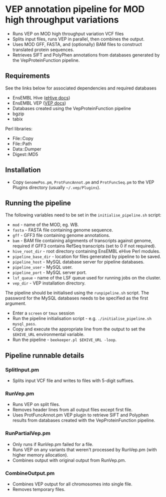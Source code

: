 # VEP annotation pipeline for MOD high throughput variations

- Runs VEP on MOD high throughput variation VCF files
- Splits input files, runs VEP in parallel, then combines the output.
- Uses MOD GFF, FASTA, and (optionally) BAM files to construct translated protein sequences.
- Retrieves SIFT and PolyPhen annotations from databases generated by the VepProteinFunction pipeline.


## Requirements

See the links below for associated dependencies and required databases

- EnsEMBL Hive ([eHive docs](https://ensembl-hive.readthedocs.io/en/version2.5/quickstart/install.html))
- EnsEMBL VEP ([VEP docs](https://m.ensembl.org/info/docs/tools/vep/script/vep_download.html#installer))
- Databases created using the VepProteinFunction pipeline
- bgzip
- tabix

Perl libraries:
- File::Copy
- File::Path
- Data::Dumper
- Digest::MD5


## Installation

- Copy `GenomePos.pm`, `ProtFuncAnnot.pm` and `ProtFuncSeq.pm` to the VEP Plugins directory (usually `~/.vep/Plugins`).


## Running the pipeline


The following variables need to be set in the `initialise_pipeline.sh` script:
- `mod` - name of the MOD, eg. WB.
- `fasta` - FASTA file containing genome sequence.
- `gff` - GFF3 file containing genome annotations.
- `bam` - BAM file containing alignments of transcripts against genome, required if GFF3 contains RefSeq transcripts (set to 0 if not required).
- `hive_root_dir` - root directory containing EnsEMBL eHive Perl modules.
- `pipeline_base_dir` - location for files generated by pipeline to be saved.
- `pipeline_host` - MySQL database server for pipeline databases.
- `pipeline_user` - MySQL user.
- `pipeline_port` - MySQL server port.
- `lsf_queue` - name of the LSF queue used for running jobs on the cluster.
- `vep_dir` - VEP installation directory.

The pipeline should be initialised using the `runpipeline.sh` script.  The password for the MySQL databases needs to be specified as the first argument.
- Enter a `screen` or `tmux` session
- Run the pipeline initialisation script - e.g. `./initialise_pipeline.sh mysql_pass`.
- Copy and execute the appropriate line from the output to set the `$EHIVE_URL` environmental variable.
- Run the pipeline - `beekeeper.pl $EHIVE_URL -loop`.


## Pipeline runnable details

### SplitInput.pm

- Splits input VCF file and writes to files with 5-digit suffixes.


### RunVep.pm

- Runs VEP on split files.
- Removes header lines from all output files except first file.
- Uses ProtFuncAnnot.pm VEP plugin to retrieve SIFT and Polyphen results from databases created with the VepProteinFunction pipeline.


### RunPartialVep.pm

- Only runs if RunVep.pm failed for a file.
- Runs VEP on any variants that weren't processed by RunVep.pm (with higher memory allocation).
- Combines output with original output from RunVep.pm.


### CombineOutput.pm

- Combines VEP output for all chromosomes into single file.
- Removes temporary files.
